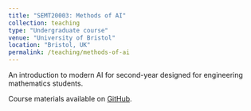 ```yaml
---
title: "SEMT20003: Methods of AI"
collection: teaching
type: "Undergraduate course"
venue: "University of Bristol"
location: "Bristol, UK"
permalink: /teaching/methods-of-ai
---
```


An introduction to modern AI for second-year designed for engineering mathematics students.

Course materials available on [GitHub](https://github.com/laurencea/SEMT20003).
